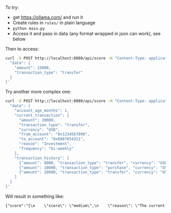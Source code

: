 To try: 

* get https://ollama.com/ and run it
* Create rules in `rules/` in plain language
* `python main.py`
* Access it and pass in data (any format wrapped in json can work), see below


Then to access: 

```sh
curl -X POST http://localhost:8080/api/score -H "Content-Type: application/json" -d '{
  "data": {
    "amount": 15000,
    "transaction_type": "transfer"
  }
}'
```


Try another more complex one: 
```sh
curl -X POST http://localhost:8080/api/score -H "Content-Type: application/json" -d '{
  "data": {
    "account_age_months": 1,
    "current_transaction": {
      "amount": 20000,
      "transaction_type": "transfer",
      "currency": "USD",
      "from_account": "0x1234567890",
      "to_account": "0x0987654321",
      "reason": "Investment",
      "frequency": "bi-weekly"
    },
    "transaction_history": [
      {"amount": 8000, "transaction_type": "transfer", "currency": "USD"},
      {"amount": 10000, "transaction_type": "purchase", "currency": "USD"},
      {"amount": 20000, "transaction_type": "transfer", "currency": "USD"}
    ]
  }
}'
```

Will result in something like: 
```txt
{"score":"{\n    \"score\": \"medium\",\n    \"reason\": \"The current transaction amount of 20000 is not high risk as it does not exceed 100000. However, considering this account is only 1 month old and has a high transaction volume (with two transactions over 10000 in the same currency), there is potential for medium risk due to unusual activity patterns.\"\n}"}
```